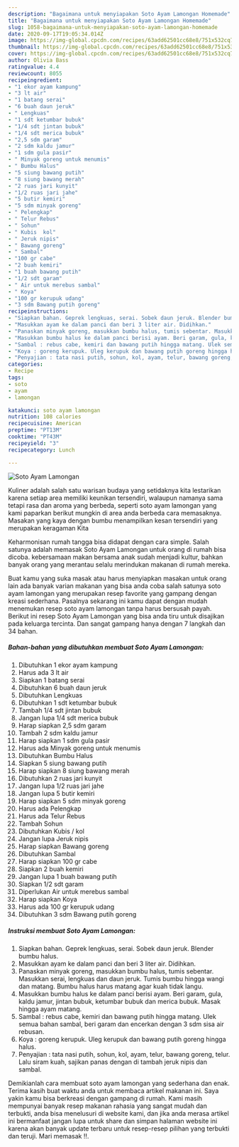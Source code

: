 ```yaml
---
description: "Bagaimana untuk menyiapakan Soto Ayam Lamongan Homemade"
title: "Bagaimana untuk menyiapakan Soto Ayam Lamongan Homemade"
slug: 1058-bagaimana-untuk-menyiapakan-soto-ayam-lamongan-homemade
date: 2020-09-17T19:05:34.014Z
image: https://img-global.cpcdn.com/recipes/63add62501cc68e8/751x532cq70/soto-ayam-lamongan-foto-resep-utama.jpg
thumbnail: https://img-global.cpcdn.com/recipes/63add62501cc68e8/751x532cq70/soto-ayam-lamongan-foto-resep-utama.jpg
cover: https://img-global.cpcdn.com/recipes/63add62501cc68e8/751x532cq70/soto-ayam-lamongan-foto-resep-utama.jpg
author: Olivia Bass
ratingvalue: 4.4
reviewcount: 8055
recipeingredient:
- "1 ekor ayam kampung"
- "3 lt air"
- "1 batang serai"
- "6 buah daun jeruk"
- " Lengkuas"
- "1 sdt ketumbar bubuk"
- "1/4 sdt jintan bubuk"
- "1/4 sdt merica bubuk"
- "2,5 sdm garam"
- "2 sdm kaldu jamur"
- "1 sdm gula pasir"
- " Minyak goreng untuk menumis"
- " Bumbu Halus"
- "5 siung bawang putih"
- "8 siung bawang merah"
- "2 ruas jari kunyit"
- "1/2 ruas jari jahe"
- "5 butir kemiri"
- "5 sdm minyak goreng"
- " Pelengkap"
- " Telur Rebus"
- " Sohun"
- " Kubis  kol"
- " Jeruk nipis"
- " Bawang goreng"
- " Sambal"
- "100 gr cabe"
- "2 buah kemiri"
- "1 buah bawang putih"
- "1/2 sdt garam"
- " Air untuk merebus sambal"
- " Koya"
- "100 gr kerupuk udang"
- "3 sdm Bawang putih goreng"
recipeinstructions:
- "Siapkan bahan. Geprek lengkuas, serai. Sobek daun jeruk. Blender bumbu halus."
- "Masukkan ayam ke dalam panci dan beri 3 liter air. Didihkan."
- "Panaskan minyak goreng, masukkan bumbu halus, tumis sebentar. Masukkan serai, lengkuas dan daun jeruk. Tumis bumbu hingga wangi dan matang. Bumbu halus harus matang agar kuah tidak langu."
- "Masukkan bumbu halus ke dalam panci berisi ayam. Beri garam, gula, kaldu jamur, jintan bubuk, ketumbar bubuk dan merica bubuk. Masak hingga ayam matang."
- "Sambal : rebus cabe, kemiri dan bawang putih hingga matang. Ulek semua bahan sambal, beri garam dan encerkan dengan 3 sdm sisa air rebusan."
- "Koya : goreng kerupuk. Uleg kerupuk dan bawang putih goreng hingga halus."
- "Penyajian : tata nasi putih, sohun, kol, ayam, telur, bawang goreng, telur. Lalu siram kuah, sajikan panas dengan di tambah jeruk nipis dan sambal."
categories:
- Recipe
tags:
- soto
- ayam
- lamongan

katakunci: soto ayam lamongan 
nutrition: 108 calories
recipecuisine: American
preptime: "PT13M"
cooktime: "PT43M"
recipeyield: "3"
recipecategory: Lunch

---
```



![Soto Ayam Lamongan](https://img-global.cpcdn.com/recipes/63add62501cc68e8/751x532cq70/soto-ayam-lamongan-foto-resep-utama.jpg)

Kuliner adalah salah satu warisan budaya yang setidaknya kita lestarikan karena setiap area memiliki keunikan tersendiri, walaupun namanya sama tetapi rasa dan aroma yang berbeda, seperti soto ayam lamongan yang kami paparkan berikut mungkin di area anda berbeda cara memasaknya. Masakan yang kaya dengan bumbu menampilkan kesan tersendiri yang merupakan keragaman Kita

Keharmonisan rumah tangga bisa didapat dengan cara simple. Salah satunya adalah memasak Soto Ayam Lamongan untuk orang di rumah bisa dicoba. kebersamaan makan bersama anak sudah menjadi kultur, bahkan banyak orang yang merantau selalu merindukan makanan di rumah mereka.



Buat kamu yang suka masak atau harus menyiapkan masakan untuk orang lain ada banyak varian makanan yang bisa anda coba salah satunya soto ayam lamongan yang merupakan resep favorite yang gampang dengan kreasi sederhana. Pasalnya sekarang ini kamu dapat dengan mudah menemukan resep soto ayam lamongan tanpa harus bersusah payah.
Berikut ini resep Soto Ayam Lamongan yang bisa anda tiru untuk disajikan pada keluarga tercinta. Dan sangat gampang hanya dengan 7 langkah dan 34 bahan.


<!--inarticleads1-->

##### Bahan-bahan yang dibutuhkan membuat Soto Ayam Lamongan:

1. Dibutuhkan 1 ekor ayam kampung
1. Harus ada 3 lt air
1. Siapkan 1 batang serai
1. Dibutuhkan 6 buah daun jeruk
1. Dibutuhkan  Lengkuas
1. Dibutuhkan 1 sdt ketumbar bubuk
1. Tambah 1/4 sdt jintan bubuk
1. Jangan lupa 1/4 sdt merica bubuk
1. Harap siapkan 2,5 sdm garam
1. Tambah 2 sdm kaldu jamur
1. Harap siapkan 1 sdm gula pasir
1. Harus ada  Minyak goreng untuk menumis
1. Dibutuhkan  Bumbu Halus
1. Siapkan 5 siung bawang putih
1. Harap siapkan 8 siung bawang merah
1. Dibutuhkan 2 ruas jari kunyit
1. Jangan lupa 1/2 ruas jari jahe
1. Jangan lupa 5 butir kemiri
1. Harap siapkan 5 sdm minyak goreng
1. Harus ada  Pelengkap
1. Harus ada  Telur Rebus
1. Tambah  Sohun
1. Dibutuhkan  Kubis / kol
1. Jangan lupa  Jeruk nipis
1. Harap siapkan  Bawang goreng
1. Dibutuhkan  Sambal
1. Harap siapkan 100 gr cabe
1. Siapkan 2 buah kemiri
1. Jangan lupa 1 buah bawang putih
1. Siapkan 1/2 sdt garam
1. Diperlukan  Air untuk merebus sambal
1. Harap siapkan  Koya
1. Harus ada 100 gr kerupuk udang
1. Dibutuhkan 3 sdm Bawang putih goreng




<!--inarticleads2-->

##### Instruksi membuat  Soto Ayam Lamongan:

1. Siapkan bahan. Geprek lengkuas, serai. Sobek daun jeruk. Blender bumbu halus.
1. Masukkan ayam ke dalam panci dan beri 3 liter air. Didihkan.
1. Panaskan minyak goreng, masukkan bumbu halus, tumis sebentar. Masukkan serai, lengkuas dan daun jeruk. Tumis bumbu hingga wangi dan matang. Bumbu halus harus matang agar kuah tidak langu.
1. Masukkan bumbu halus ke dalam panci berisi ayam. Beri garam, gula, kaldu jamur, jintan bubuk, ketumbar bubuk dan merica bubuk. Masak hingga ayam matang.
1. Sambal : rebus cabe, kemiri dan bawang putih hingga matang. Ulek semua bahan sambal, beri garam dan encerkan dengan 3 sdm sisa air rebusan.
1. Koya : goreng kerupuk. Uleg kerupuk dan bawang putih goreng hingga halus.
1. Penyajian : tata nasi putih, sohun, kol, ayam, telur, bawang goreng, telur. Lalu siram kuah, sajikan panas dengan di tambah jeruk nipis dan sambal.




Demikianlah cara membuat soto ayam lamongan yang sederhana dan enak. Terima kasih buat waktu anda untuk membaca artikel makanan ini. Saya yakin kamu bisa berkreasi dengan gampang di rumah. Kami masih mempunyai banyak resep makanan rahasia yang sangat mudah dan terbukti, anda bisa menelusuri di website kami, dan jika anda merasa artikel ini bermanfaat jangan lupa untuk share dan simpan halaman website ini karena akan banyak update terbaru untuk resep-resep pilihan yang terbukti dan teruji. Mari memasak !!. 
